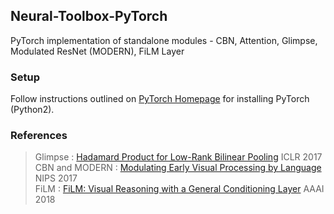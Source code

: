 ## Neural-Toolbox-PyTorch
PyTorch implementation of standalone modules - CBN, Attention, Glimpse, Modulated ResNet (MODERN), FiLM Layer </br>

### Setup
Follow instructions outlined on [PyTorch Homepage](https://pytorch.org/) for installing PyTorch (Python2). </br>

### References
> Glimpse : [Hadamard Product for Low-Rank Bilinear Pooling](https://arxiv.org/pdf/1610.04325.pdf) ICLR 2017 </br>
> CBN and MODERN : [Modulating Early Visual Processing by Language](https://arxiv.org/pdf/1707.00683.pdf) NIPS 2017 </br>
> FiLM : [FiLM: Visual Reasoning with a General Conditioning Layer](https://arxiv.org/pdf/1709.07871.pdf) AAAI 2018 </br>
